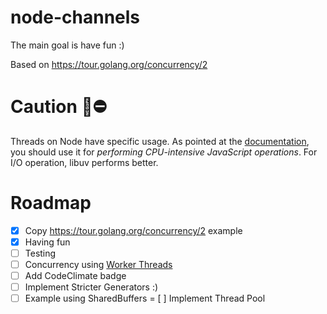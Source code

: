 # node-channels

The main goal is have fun :)

Based on https://tour.golang.org/concurrency/2

# Caution 🙋⛔️

Threads on Node have specific usage. As pointed at the [documentation](https://nodejs.org/api/worker_threads.html#worker_threads_worker_threads), you should use it for _performing CPU-intensive JavaScript operations_. For I/O operation, libuv performs better.

# Roadmap

- [x] Copy https://tour.golang.org/concurrency/2 example
- [x] Having fun
- [ ] Testing
- [ ] Concurrency using [Worker Threads](https://nodejs.org/api/worker_threads.html)
- [ ] Add CodeClimate badge
- [ ] Implement Stricter Generators :)
- [ ] Example using SharedBuffers
      = [ ] Implement Thread Pool
